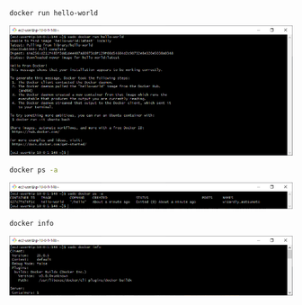 ```bash
docker run hello-world
```

<div align="center">
  <img src="/SS/ch-01/1.PNG"/>
</div>

```bash
docker ps -a
```

<div align="center">
  <img src="/SS/ch-01/2.PNG"/>
</div>

```bash
docker info
```

<div align="center">
  <img src="/SS/ch-01/3.PNG"/>
</div>
